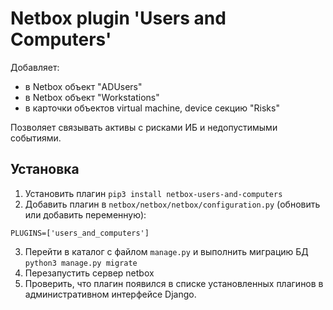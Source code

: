 # Netbox plugin 'Users and Computers'

Добавляет:
- в Netbox объект "ADUsers"
- в Netbox объект "Workstations"
- в карточки объектов virtual machine, device секцию "Risks"

Позволяет связывать активы с рисками ИБ и недопустимыми событиями.

## Установка

1. Установить плагин `pip3 install netbox-users-and-computers`
2. Добавить плагин в `netbox/netbox/netbox/configuration.py` (обновить или добавить переменную):

```
PLUGINS=['users_and_computers']
```

3. Перейти в каталог с файлом `manage.py` и выполнить миграцию БД `python3 manage.py migrate`
4. Перезапустить сервер netbox
5. Проверить, что плагин появился в списке установленных плагинов в административном интерфейсе Django.

